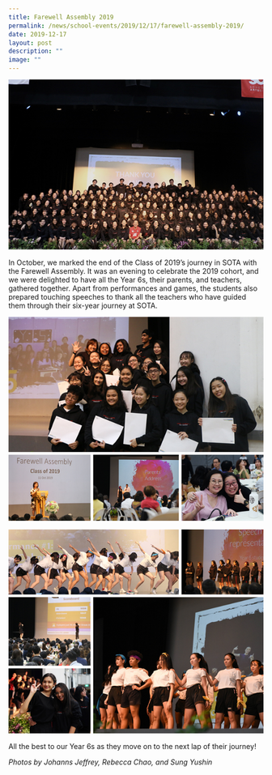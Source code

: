 ```yaml
---
title: Farewell Assembly 2019
permalink: /news/school-events/2019/12/17/farewell-assembly-2019/
date: 2019-12-17
layout: post
description: ""
image: ""
---
```

![](/images/others-43_photo-by-johanns-jeffrey.png)

  
In October, we marked the end of the Class of 2019’s journey in SOTA with the Farewell Assembly. It was an evening to celebrate the 2019 cohort, and we were delighted to have all the Year 6s, their parents, and teachers, gathered together. Apart from performances and games, the students also prepared touching speeches to thank all the teachers who have guided them through their six-year journey at SOTA.

![](/images/2019-farewell-assembly-collage-1.png)

![](/images/2019-farewell-assembly-collage-2.png)

All the best to our Year 6s as they move on to the next lap of their journey!

  

_Photos by Johanns Jeffrey, Rebecca Chao, and Sung Yushin_